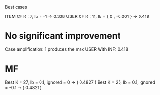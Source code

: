 Best cases

ITEM CF K : 7, lb = -1 -> 0.368
USER CF K : 11, lb = { 0 , -0.001 } -> 0.419


# No significant improvement
Case amplification: 1 produces the max
USER With INF: 0.418


# MF
Best K = 27, lb = 0.1, ignored = 0  -> ( 0.4827 )
Best K = 25, lb = 0.1, ignored = -0.1 -> ( 0.4821 )
